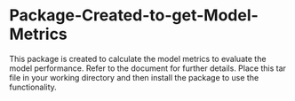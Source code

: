 # Package-Created-to-get-Model-Metrics

This package is created to calculate the model metrics to evaluate the model performance. Refer to the document for further details. Place this tar file in your working directory and then install the package to use the functionality.
